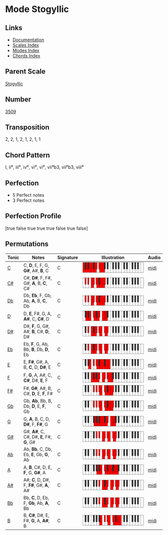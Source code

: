 # Mode Stogyllic

## Links

- [Documentation](README.md)
- [Scales Index](Scales.md)
- [Modes Index](Modes.md)
- [Chords Index](Chords.md)

## Parent Scale

[Stogyllic](ScaleStogyllic.md)

## Number

[3509](https://ianring.com/musictheory/scales/3509)

## Transposition

2, 2, 1, 2, 1, 2, 1, 1

## Chord Pattern

I, ii⁰, iii⁰, iv⁰, vi⁰, vi⁰, vii⁰b3, vii⁰b3, viii⁰

## Perfection

- 5 Perfect notes
- 3 Perfect notes

## Perfection Profile

[true false true true true false true false]

## Permutations

| Tonic | Notes | Signature | Illustration | Audio |
|-------|-------|-----------|--------------|-------|
| [C](ModeCNaturalStogyllic.md) | C, **D**, E, F, G, **G#**, A#, **B**, C | C | ![CNaturalStogyllic](ModeCNaturalStogyllic.png) | [midi](https://github.com/edipermadi/music/blob/main/docs/ModeCNaturalStogyllic.mid?raw=true) |
| [C#](ModeCSharpStogyllic.md) | C#, **D#**, F, F#, G#, **A**, B, **C**, C# | C | ![CSharpStogyllic](ModeCSharpStogyllic.png) | [midi](https://github.com/edipermadi/music/blob/main/docs/ModeCSharpStogyllic.mid?raw=true) |
| [Db](ModeDFlatStogyllic.md) | Db, **Eb**, F, Gb, Ab, **A**, B, **C**, Db | C | ![DFlatStogyllic](ModeDFlatStogyllic.png) | [midi](https://github.com/edipermadi/music/blob/main/docs/ModeDFlatStogyllic.mid?raw=true) |
| [D](ModeDNaturalStogyllic.md) | D, **E**, F#, G, A, **A#**, C, **C#**, D | C | ![DNaturalStogyllic](ModeDNaturalStogyllic.png) | [midi](https://github.com/edipermadi/music/blob/main/docs/ModeDNaturalStogyllic.mid?raw=true) |
| [D#](ModeDSharpStogyllic.md) | D#, **F**, G, G#, A#, **B**, C#, **D**, D# | C | ![DSharpStogyllic](ModeDSharpStogyllic.png) | [midi](https://github.com/edipermadi/music/blob/main/docs/ModeDSharpStogyllic.mid?raw=true) |
| [Eb](ModeEFlatStogyllic.md) | Eb, **F**, G, Ab, Bb, **B**, Db, **D**, Eb | C | ![EFlatStogyllic](ModeEFlatStogyllic.png) | [midi](https://github.com/edipermadi/music/blob/main/docs/ModeEFlatStogyllic.mid?raw=true) |
| [E](ModeENaturalStogyllic.md) | E, **F#**, G#, A, B, **C**, D, **D#**, E | C | ![ENaturalStogyllic](ModeENaturalStogyllic.png) | [midi](https://github.com/edipermadi/music/blob/main/docs/ModeENaturalStogyllic.mid?raw=true) |
| [F](ModeFNaturalStogyllic.md) | F, **G**, A, A#, C, **C#**, D#, **E**, F | C | ![FNaturalStogyllic](ModeFNaturalStogyllic.png) | [midi](https://github.com/edipermadi/music/blob/main/docs/ModeFNaturalStogyllic.mid?raw=true) |
| [F#](ModeFSharpStogyllic.md) | F#, **G#**, A#, B, C#, **D**, E, **F**, F# | C | ![FSharpStogyllic](ModeFSharpStogyllic.png) | [midi](https://github.com/edipermadi/music/blob/main/docs/ModeFSharpStogyllic.mid?raw=true) |
| [Gb](ModeGFlatStogyllic.md) | Gb, **Ab**, Bb, B, Db, **D**, E, **F**, Gb | C | ![GFlatStogyllic](ModeGFlatStogyllic.png) | [midi](https://github.com/edipermadi/music/blob/main/docs/ModeGFlatStogyllic.mid?raw=true) |
| [G](ModeGNaturalStogyllic.md) | G, **A**, B, C, D, **D#**, F, **F#**, G | C | ![GNaturalStogyllic](ModeGNaturalStogyllic.png) | [midi](https://github.com/edipermadi/music/blob/main/docs/ModeGNaturalStogyllic.mid?raw=true) |
| [G#](ModeGSharpStogyllic.md) | G#, **A#**, C, C#, D#, **E**, F#, **G**, G# | C | ![GSharpStogyllic](ModeGSharpStogyllic.png) | [midi](https://github.com/edipermadi/music/blob/main/docs/ModeGSharpStogyllic.mid?raw=true) |
| [Ab](ModeAFlatStogyllic.md) | Ab, **Bb**, C, Db, Eb, **E**, Gb, **G**, Ab | C | ![AFlatStogyllic](ModeAFlatStogyllic.png) | [midi](https://github.com/edipermadi/music/blob/main/docs/ModeAFlatStogyllic.mid?raw=true) |
| [A](ModeANaturalStogyllic.md) | A, **B**, C#, D, E, **F**, G, **G#**, A | C | ![ANaturalStogyllic](ModeANaturalStogyllic.png) | [midi](https://github.com/edipermadi/music/blob/main/docs/ModeANaturalStogyllic.mid?raw=true) |
| [A#](ModeASharpStogyllic.md) | A#, **C**, D, D#, F, **F#**, G#, **A**, A# | C | ![ASharpStogyllic](ModeASharpStogyllic.png) | [midi](https://github.com/edipermadi/music/blob/main/docs/ModeASharpStogyllic.mid?raw=true) |
| [Bb](ModeBFlatStogyllic.md) | Bb, **C**, D, Eb, F, **Gb**, Ab, **A**, Bb | C | ![BFlatStogyllic](ModeBFlatStogyllic.png) | [midi](https://github.com/edipermadi/music/blob/main/docs/ModeBFlatStogyllic.mid?raw=true) |
| [B](ModeBNaturalStogyllic.md) | B, **C#**, D#, E, F#, **G**, A, **A#**, B | C | ![BNaturalStogyllic](ModeBNaturalStogyllic.png) | [midi](https://github.com/edipermadi/music/blob/main/docs/ModeBNaturalStogyllic.mid?raw=true) |
